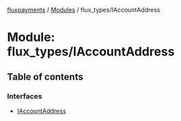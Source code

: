 [fluxpayments](../README.md) / [Modules](../modules.md) / flux\_types/IAccountAddress

# Module: flux\_types/IAccountAddress

## Table of contents

### Interfaces

- [IAccountAddress](../interfaces/flux_types_IAccountAddress.IAccountAddress.md)
